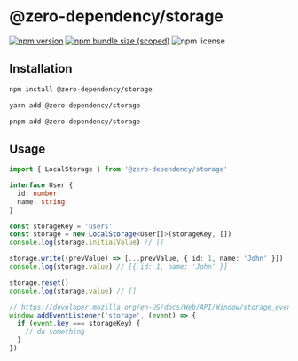 # @zero-dependency/storage

[![npm version](https://img.shields.io/npm/v/@zero-dependency/storage)](https://npm.im/@zero-dependency/storage)
[![npm bundle size (scoped)](https://img.shields.io/bundlephobia/minzip/@zero-dependency/storage)](https://bundlephobia.com/package/@zero-dependency/storage@latest)
![npm license](https://img.shields.io/npm/l/@zero-dependency/storage)

## Installation

```sh
npm install @zero-dependency/storage
```

```sh
yarn add @zero-dependency/storage
```

```sh
pnpm add @zero-dependency/storage
```

## Usage

```ts
import { LocalStorage } from '@zero-dependency/storage'

interface User {
  id: number
  name: string
}

const storageKey = 'users'
const storage = new LocalStorage<User[]>(storageKey, [])
console.log(storage.initialValue) // []

storage.write((prevValue) => [...prevValue, { id: 1, name: 'John' }])
console.log(storage.value) // [{ id: 1, name: 'John' }]

storage.reset()
console.log(storage.value) // []

// https://developer.mozilla.org/en-US/docs/Web/API/Window/storage_event#examples
window.addEventListener('storage', (event) => {
  if (event.key === storageKey) {
    // do something
  }
})
```
